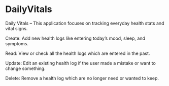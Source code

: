 # DailyVitals

Daily Vitals – This application focuses on tracking everyday health stats and vital signs.

Create: Add new health logs like entering today’s mood, sleep, and symptoms.

Read: View or check all the health logs which are entered in the past.

Update: Edit an existing health log if the user made a mistake or want to change something.

Delete: Remove a health log which are no longer need or wanted to keep.

